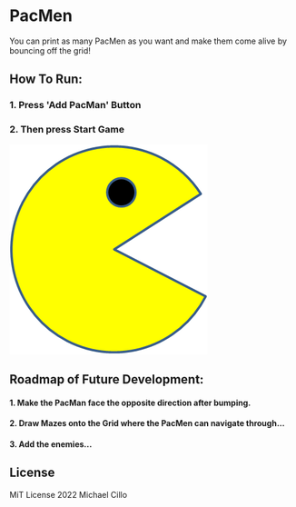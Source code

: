 # PacMen
You can print as many PacMen as you want and make them come alive by bouncing off the grid!
## How To Run: 
### 1. Press 'Add PacMan' Button
### 2. Then press Start Game
<img src="./images/PacMan1.png">

## Roadmap of Future Development:
#### 1. Make the PacMan face the opposite direction after bumping.
#### 2. Draw Mazes onto the Grid where the PacMen can navigate through...
#### 3. Add the enemies...

## License
MiT License 2022 Michael Cillo

